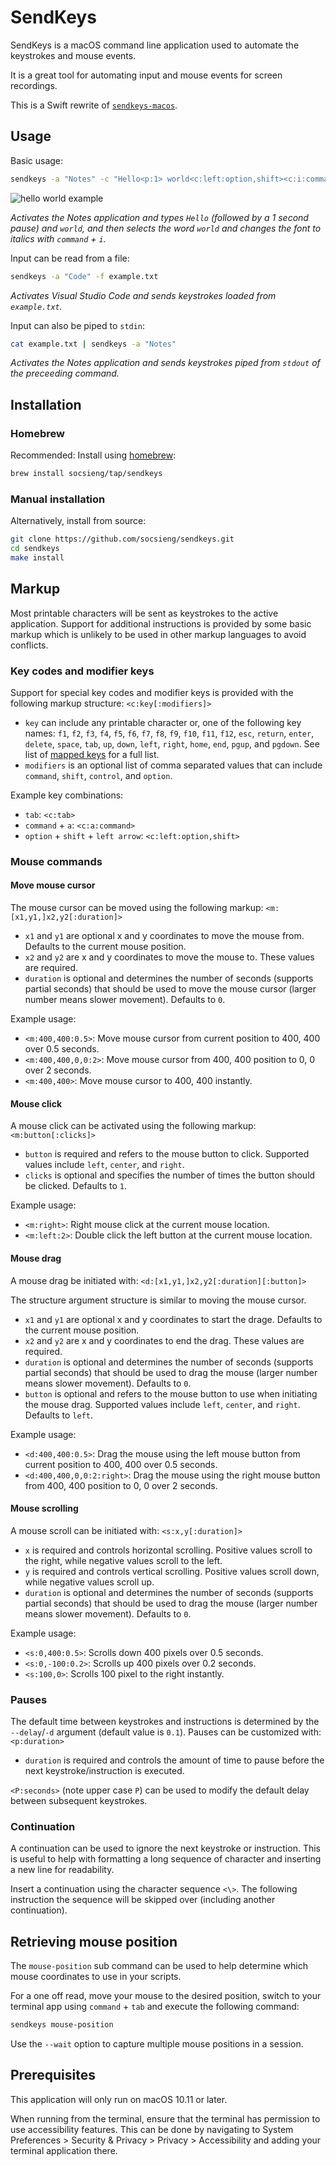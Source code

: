 # SendKeys

SendKeys is a macOS command line application used to automate the keystrokes and mouse events.

It is a great tool for automating input and mouse events for screen recordings.

This is a Swift rewrite of [`sendkeys-macos`](https://github.com/socsieng/sendkeys-macos).

## Usage

Basic usage:

```sh
sendkeys -a "Notes" -c "Hello<p:1> world<c:left:option,shift><c:i:command>"
```

![hello world example](https://github.com/socsieng/sendkeys-macos/raw/master/docs/example1.gif)

_Activates the Notes application and types `Hello` (followed by a 1 second pause) and `world`, and then selects the word `world` and changes the font to italics with `command` + `i`._

Input can be read from a file:

```sh
sendkeys -a "Code" -f example.txt
```

_Activates Visual Studio Code and sends keystrokes loaded from `example.txt`._

Input can also be piped to `stdin`:

```sh
cat example.txt | sendkeys -a "Notes"
```

_Activates the Notes application and sends keystrokes piped from `stdout` of the preceeding command._

## Installation

### Homebrew

Recommended: Install using [homebrew](https://brew.sh/):

```sh
brew install socsieng/tap/sendkeys
```

### Manual installation

Alternatively, install from source:

```sh
git clone https://github.com/socsieng/sendkeys.git
cd sendkeys
make install
```

## Markup

Most printable characters will be sent as keystrokes to the active application. Support for additional instructions is provided by some basic markup which is unlikely to be used in other markup languages to avoid conflicts.

### Key codes and modifier keys

Support for special key codes and modifier keys is provided with the following markup structure: `<c:key[:modifiers]>`

- `key` can include any printable character or, one of the following key names: `f1`, `f2`, `f3`, `f4`, `f5`, `f6`, `f7`,
  `f8`, `f9`, `f10`, `f11`, `f12`, `esc`, `return`, `enter`, `delete`, `space`, `tab`, `up`, `down`, `left`, `right`,
  `home`, `end`, `pgup`, and `pgdown`. See list of [mapped keys](https://github.com/socsieng/sendkeys/blob/main/Sources/SendKeysLib/KeyCodes.swift#L127) for a full list.
- `modifiers` is an optional list of comma separated values that can include `command`, `shift`, `control`, and `option`.

Example key combinations:

- `tab`: `<c:tab>`
- `command` + `a`: `<c:a:command>`
- `option` + `shift` + `left arrow`: `<c:left:option,shift>`

### Mouse commands

#### Move mouse cursor

The mouse cursor can be moved using the following markup: `<m:[x1,y1,]x2,y2[:duration]>`

- `x1` and `y1` are optional x and y coordinates to move the mouse from. Defaults to the current mouse position.
- `x2` and `y2` are x and y coordinates to move the mouse to. These values are required.
- `duration` is optional and determines the number of seconds (supports partial seconds) that should be used to move the mouse cursor (larger number means slower movement). Defaults to `0`.

Example usage:

- `<m:400,400:0.5>`: Move mouse cursor from current position to 400, 400 over 0.5 seconds.
- `<m:400,400,0,0:2>`: Move mouse cursor from 400, 400 position to 0, 0 over 2 seconds.
- `<m:400,400>`: Move mouse cursor to 400, 400 instantly.

#### Mouse click

A mouse click can be activated using the following markup: `<m:button[:clicks]>`

- `button` is required and refers to the mouse button to click. Supported values include `left`, `center`, and `right`.
- `clicks` is optional and specifies the number of times the button should be clicked. Defaults to `1`.

Example usage:

- `<m:right>`: Right mouse click at the current mouse location.
- `<m:left:2>`: Double click the left button at the current mouse location.

#### Mouse drag

A mouse drag be initiated with: `<d:[x1,y1,]x2,y2[:duration][:button]>`

The structure argument structure is similar to moving the mouse cursor.

- `x1` and `y1` are optional x and y coordinates to start the drage. Defaults to the current mouse position.
- `x2` and `y2` are x and y coordinates to end the drag. These values are required.
- `duration` is optional and determines the number of seconds (supports partial seconds) that should be used to drag the mouse (larger number means slower movement). Defaults to `0`.
- `button` is optional and refers to the mouse button to use when initiating the mouse drag. Supported values include `left`, `center`, and `right`. Defaults to `left`.

Example usage:

- `<d:400,400:0.5>`: Drag the mouse using the left mouse button from current position to 400, 400 over 0.5 seconds.
- `<d:400,400,0,0:2:right>`: Drag the mouse using the right mouse button from 400, 400 position to 0, 0 over 2 seconds.

#### Mouse scrolling

A mouse scroll can be initiated with: `<s:x,y[:duration]>`

- `x` is required and controls horizontal scrolling. Positive values scroll to the right, while negative values scroll to the left.
- `y` is required and controls vertical scrolling. Positive values scroll down, while negative values scroll up.
- `duration` is optional and determines the number of seconds (supports partial seconds) that should be used to drag the mouse (larger number means slower movement). Defaults to `0`.

Example usage:

- `<s:0,400:0.5>`: Scrolls down 400 pixels over 0.5 seconds.
- `<s:0,-100:0.2>`: Scrolls up 400 pixels over 0.2 seconds.
- `<s:100,0>`: Scrolls 100 pixel to the right instantly.

### Pauses

The default time between keystrokes and instructions is determined by the `--delay`/`-d` argument (default value is `0.1`). Pauses can be customized with: `<p:duration>`

- `duration` is required and controls the amount of time to pause before the next keystroke/instruction is executed.

`<P:seconds>` (note upper case `P`) can be used to modify the default delay between subsequent keystrokes.

### Continuation

A continuation can be used to ignore the next keystroke or instruction. This is useful to help with formatting a long sequence of character and inserting a new line for readability.

Insert a continuation using the character sequence `<\>`. The following instruction the sequence will be skipped over (including another continuation).

## Retrieving mouse position

The `mouse-position` sub command can be used to help determine which mouse coordinates to use in your scripts.

For a one off read, move your mouse to the desired position, switch to your terminal app using `command` + `tab` and execute the following command:

```sh
sendkeys mouse-position
```

Use the `--wait` option to capture multiple mouse positions in a session.

## Prerequisites

This application will only run on macOS 10.11 or later.

When running from the terminal, ensure that the terminal has permission to use accessibility features. This can be done by
navigating to System Preferences > Security & Privacy > Privacy > Accessibility and adding your terminal application
there.
